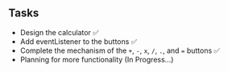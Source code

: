 ## Tasks
- Design the calculator ✅
- Add eventListener to the buttons ✅
- Complete the mechanism of the `+`, `-`, `x`, `/`, `.`, and `=` buttons ✅
- Planning for more functionality (In Progress...)